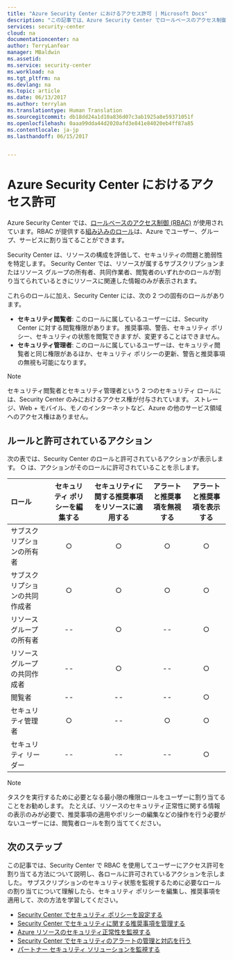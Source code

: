```yaml
---
title: "Azure Security Center におけるアクセス許可 | Microsoft Docs"
description: "この記事では、Azure Security Center でロールベースのアクセス制御を使用してアクセス許可をユーザーに割り当て、ロールごとに許可するアクションを特定する方法について説明します。"
services: security-center
cloud: na
documentationcenter: na
author: TerryLanfear
manager: MBaldwin
ms.assetid: 
ms.service: security-center
ms.workload: na
ms.tgt_pltfrm: na
ms.devlang: na
ms.topic: article
ms.date: 06/13/2017
ms.author: terrylan
ms.translationtype: Human Translation
ms.sourcegitcommit: db18dd24a1d10a836d07c3ab1925a8e59371051f
ms.openlocfilehash: 0aaa99dda44d2020afd3e841e84020eb4ff87a85
ms.contentlocale: ja-jp
ms.lasthandoff: 06/15/2017


---
```


# <a name="permissions-in-azure-security-center"></a>Azure Security Center におけるアクセス許可

Azure Security Center では、[ロールベースのアクセス制御 (RBAC)](../active-directory/role-based-access-control-configure.md) が使用されています。RBAC が提供する[組み込みのロール](../active-directory/role-based-access-built-in-roles.md)は、Azure でユーザー、グループ、サービスに割り当てることができます。

Security Center は、リソースの構成を評価して、セキュリティの問題と脆弱性を特定します。 Security Center では、リソースが属するサブスクリプションまたはリソース グループの所有者、共同作業者、閲覧者のいずれかのロールが割り当てられているときにリソースに関連した情報のみが表示されます。

これらのロールに加え、Security Center には、次の 2 つの固有のロールがあります。

* **セキュリティ閲覧者**: このロールに属しているユーザーには、Security Center に対する閲覧権限があります。 推奨事項、警告、セキュリティ ポリシー、セキュリティの状態を閲覧できますが、変更することはできません。
* **セキュリティ管理者**: このロールに属しているユーザーは、セキュリティ閲覧者と同じ権限があるほか、セキュリティ ポリシーの更新、警告と推奨事項の無視も可能になります。

> [!NOTE]
> セキュリティ閲覧者とセキュリティ管理者という 2 つのセキュリティ ロールには、Security Center のみにおけるアクセス権が付与されています。 ストレージ、Web + モバイル、モノのインターネットなど、Azure の他のサービス領域へのアクセス権はありません。
>
>

## <a name="roles-and-allowed-actions"></a>ルールと許可されているアクション

次の表では、Security Center のロールと許可されているアクションが表示します。 ○ は、アクションがそのロールに許可されていることを示します。

| ロール | セキュリティ ポリシーを編集する | セキュリティに関する推奨事項をリソースに適用する | アラートと推奨事項を無視する | アラートと推奨事項を表示する |
|:--- |:---:|:---:|:---:|:---:|
| サブスクリプションの所有者 | ○ | ○ | ○ | ○ |
| サブスクリプションの共同作成者 | ○ | ○ | ○ | ○ |
| リソース グループの所有者 | -- | ○ | -- | ○ |
| リソース グループの共同作成者 | -- | ○ | -- | ○ |
| 閲覧者 | -- | -- | -- | ○ |
| セキュリティ管理者 | ○ | -- | ○ | ○ |
| セキュリティ リーダー | -- | -- | -- | ○ |

> [!NOTE]
> タスクを実行するために必要となる最小限の権限ロールをユーザーに割り当てることをお勧めします。 たとえば、リソースのセキュリティ正常性に関する情報の表示のみが必要で、推奨事項の適用やポリシーの編集などの操作を行う必要がないユーザーには、閲覧者ロールを割り当ててください。
>
>

## <a name="next-steps"></a>次のステップ
この記事では、Security Center で RBAC を使用してユーザーにアクセス許可を割り当てる方法について説明し、各ロールに許可されているアクションを示しました。 サブスクリプションのセキュリティ状態を監視するために必要なロールの割り当てについて理解したら、セキュリティ ポリシーを編集し、推奨事項を適用して、次の方法を学習してください。

- [Security Center でセキュリティ ポリシーを設定する](security-center-policies.md)
- [Security Center でセキュリティに関する推奨事項を管理する](security-center-recommendations.md)
- [Azure リソースのセキュリティ正常性を監視する](security-center-monitoring.md)
- [Security Center でセキュリティのアラートの管理と対応を行う](security-center-managing-and-responding-alerts.md)
- [パートナー セキュリティ ソリューションを監視する](security-center-partner-solutions.md)

